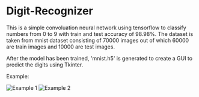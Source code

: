# Digit-Recognizer

This is a simple convoluation neural network using tensorflow to classify numbers from 0 to 9 with train and test accuracy of 98.98%. The dataset is taken from mnist dataset consisting of 70000 images out of which 60000 are train images and 10000 are test images.

After the model has been trained, 'mnist.h5' is generated to create a GUI to predict the digits using Tkinter.

Example:

![Example 1](/Demo/blob/master/Capture.JPG?raw=true)
![Example 2](/Demo/blob/master/Capture1.JPG?raw=true)

